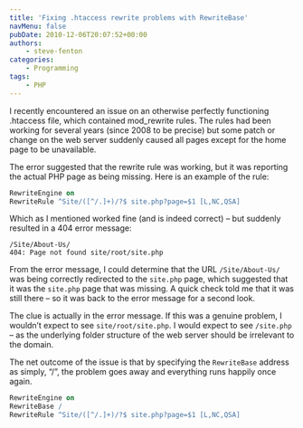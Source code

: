 ```yaml
---
title: 'Fixing .htaccess rewrite problems with RewriteBase'
navMenu: false
pubDate: 2010-12-06T20:07:52+00:00
authors:
    - steve-fenton
categories:
    - Programming
tags:
    - PHP
---
```


I recently encountered an issue on an otherwise perfectly functioning .htaccess file, which contained mod\_rewrite rules. The rules had been working for several years (since 2008 to be precise) but some patch or change on the web server suddenly caused all pages except for the home page to be unavailable.

The error suggested that the rewrite rule was working, but it was reporting the actual PHP page as being missing. Here is an example of the rule:

```apache
RewriteEngine on
RewriteRule ^Site/([^/.]+)/?$ site.php?page=$1 [L,NC,QSA]
```

Which as I mentioned worked fine (and is indeed correct) – but suddenly resulted in a 404 error message:

```
/Site/About-Us/  
404: Page not found site/root/site.php
```

From the error message, I could determine that the URL `/Site/About-Us/` was being correctly redirected to the `site.php` page, which suggested that it was the `site.php` page that was missing. A quick check told me that it was still there – so it was back to the error message for a second look.

The clue is actually in the error message. If this was a genuine problem, I wouldn’t expect to see `site/root/site.php`. I would expect to see `/site.php` – as the underlying folder structure of the web server should be irrelevant to the domain.

The net outcome of the issue is that by specifying the `RewriteBase` address as simply, “/”, the problem goes away and everything runs happily once again.

```apache
RewriteEngine on
RewriteBase /
RewriteRule ^Site/([^/.]+)/?$ site.php?page=$1 [L,NC,QSA]
```